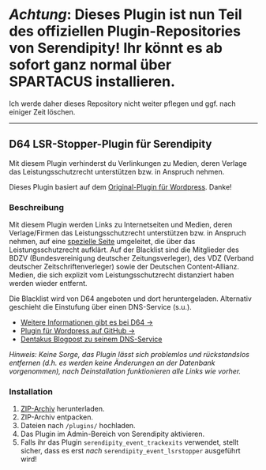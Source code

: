 # *Achtung*: Dieses Plugin ist nun Teil des offiziellen Plugin-Repositories von Serendipity! Ihr könnt es ab sofort ganz normal über SPARTACUS installieren.

Ich werde daher dieses Repository nicht weiter pflegen und ggf. nach einiger Zeit löschen.

----

## D64 LSR-Stopper-Plugin für Serendipity

Mit diesem Plugin verhinderst du Verlinkungen zu Medien, deren Verlage das Leistungsschutzrecht unterstützen bzw. in Anspruch nehmen.

Dieses Plugin basiert auf dem [Original-Plugin für Wordpress](http://wordpress.org/extend/plugins/d64-lsr-stopper/). Danke!

### Beschreibung

Mit diesem Plugin werden Links zu Internetseiten und Medien, deren Verlage/Firmen das Leistungsschutzrecht unterstützen bzw. in Anspruch nehmen, auf eine <a href="http://leistungsschutzrecht-stoppen.d-64.org/blacklisted/">spezielle Seite</a> umgeleitet, die über das Leistungsschutzrecht aufklärt. Auf der Blacklist sind die Mitglieder des BDZV (Bundesvereinigung deutscher Zeitungsverleger), des VDZ (Verband deutscher Zeitschriftenverleger) sowie der Deutschen Content-Allianz. Medien, die sich explizit vom Leistungsschutzrecht distanziert haben werden wieder entfernt.

Die Blacklist wird von D64 angeboten und dort heruntergeladen. Alternativ geschieht die Einstufung über einen DNS-Service (s.u.).

<ul>
	<li><a href="http://leistungsschutzrecht-stoppen.d-64.org/">Weitere Informationen gibt es bei D64 &rarr;</a></li>
	<li><a href="https://github.com/gglnx/d64-lsr-stopper">Plugin für Wordpress auf GitHub &rarr;</a></li>
	<li><a href="http://dentaku.wazong.de/2013/03/01/lsrdnsbl/">Dentakus Blogpost zu seinem DNS-Service</a></li>
</ul>

<em>Hinweis: Keine Sorge, das Plugin lässt sich problemlos und rückstandslos entfernen (d.h. es werden keine Änderungen an der Datenbank vorgenommen), nach Deinstallation funktionieren alle Links wie vorher.</em>

### Installation

1. [ZIP-Archiv](https://github.com/mattsches/serendipity_event_lsrstopper/archive/master.zip) herunterladen.
2. ZIP-Archiv entpacken.
3. Dateien nach `/plugins/` hochladen.
4. Das Plugin im Admin-Bereich von Serendipity aktivieren.
5. Falls ihr das Plugin `serendipity_event_trackexits` verwendet, stellt sicher, dass es erst *nach* `serendipity_event_lsrstopper` ausgeführt wird!
